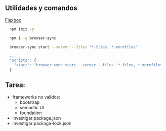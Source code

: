 ## Utilidades y comandos

[Flexbox](https://css-tricks.com/snippets/css/a-guide-to-flexbox/)

```bash
  npm init -y
```

```bash
  npm i -g browser-sync
```

```bash
  browser-sync start --server --files "*.files, *.morefiles"
```

```js
  ...
  "scripts": {
    "start": "browser-sync start --server --files '*.files, *.morefiles'"
  }
```

## Tarea:
* frameworks no validos:
  * bootstrap
  * semantic UI
  * foundation
* investigar package.json
* investigar package-lock.json